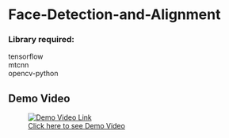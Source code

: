 # Face-Detection-and-Alignment

<h3>Library required:</h3>
tensorflow
<br>
mtcnn
<br>
opencv-python




<h2 align="left">Demo Video</h2>

<a href="https://www.linkedin.com/feed/update/urn:li:activity:7045435126838607872/?originTrackingId=rSOlMuwzT1mo2we%2B%2FUpWEA%3D%3D">
        <figure>
            <img src="https://tse1.mm.bing.net/th?id=OIP.aIsDXMgGQvyWKlYexhu9EQHaE8" alt="Demo Video Link">
            <br>
            <figcaption>Click here to see Demo Video</figcaption>
        </figure>
</a>
